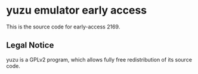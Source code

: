 yuzu emulator early access
=============

This is the source code for early-access 2169.

## Legal Notice

yuzu is a GPLv2 program, which allows fully free redistribution of its source code.
